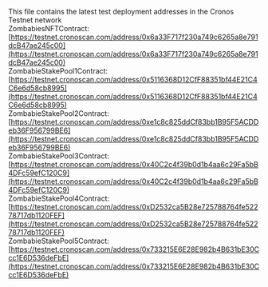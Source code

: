 This file contains the latest test deployment addresses in the Cronos Testnet network<br/>ZombabiesNFTContract: [https://testnet.cronoscan.com/address/0x6a33F717f230a749c6265a8e791dcB47ae245c00](https://testnet.cronoscan.com/address/0x6a33F717f230a749c6265a8e791dcB47ae245c00)<br/>ZombabieStakePool1Contract: [https://testnet.cronoscan.com/address/0x5116368D12CfF88351bf44E21C4C6e6d58cb8995](https://testnet.cronoscan.com/address/0x5116368D12CfF88351bf44E21C4C6e6d58cb8995)<br/>ZombabieStakePool2Contract: [https://testnet.cronoscan.com/address/0xe1c8c825ddCf83bb1B95F5ACDDeb36F956799BE6](https://testnet.cronoscan.com/address/0xe1c8c825ddCf83bb1B95F5ACDDeb36F956799BE6)<br/>ZombabieStakePool3Contract: [https://testnet.cronoscan.com/address/0x40C2c4f39b0d1b4aa6c29Fa5bB4DFc59efC120C9](https://testnet.cronoscan.com/address/0x40C2c4f39b0d1b4aa6c29Fa5bB4DFc59efC120C9)<br/>ZombabieStakePool4Contract: [https://testnet.cronoscan.com/address/0xD2532ca5B28e725788764fe52278717db1120FEF](https://testnet.cronoscan.com/address/0xD2532ca5B28e725788764fe52278717db1120FEF)<br/>ZombabieStakePool5Contract: [https://testnet.cronoscan.com/address/0x733215E6E28E982b4B631bE30Ccc1E6D536deFbE](https://testnet.cronoscan.com/address/0x733215E6E28E982b4B631bE30Ccc1E6D536deFbE)<br/>